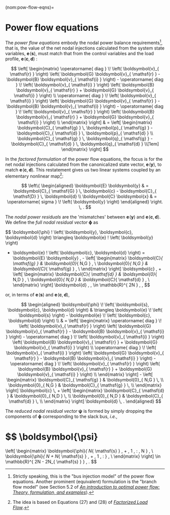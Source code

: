 (nom:pow-flow-eqns)=
# Power flow equations

The *power flow equations* embody the nodal power balance requirements[^about-bim],
that is,
the value of the net nodal injections calculated from the system state variables,
$\boldsymbol{e} \! \left( \boldsymbol{s} \right)$,
must match that from the control variables and the load profile,
$\boldsymbol{e} \! \left( \boldsymbol{c}, \boldsymbol{d} \right)$ :

$$
\left[ \begin{matrix}
    \operatorname{ diag } \! \left( \boldsymbol{v}_{ \mathsf{r} } \right)
    \left(
        \boldsymbol{G} \boldsymbol{v}_{ \mathsf{r} }
        -
        \boldsymbol{B} \boldsymbol{v}_{ \mathsf{i} }
    \right)
    -
    \operatorname{ diag } \! \left( \boldsymbol{v}_{ \mathsf{i} } \right)
    \left(
        \boldsymbol{B} \boldsymbol{v}_{ \mathsf{r} }
        +
        \boldsymbol{G} \boldsymbol{v}_{ \mathsf{i} }
    \right)
    \\
    \operatorname{ diag } \! \left( \boldsymbol{v}_{ \mathsf{i} } \right)
    \left(
        \boldsymbol{G} \boldsymbol{v}_{ \mathsf{r} }
        -
        \boldsymbol{B} \boldsymbol{v}_{ \mathsf{i} }
    \right)
    -
    \operatorname{ diag } \! \left( \boldsymbol{v}_{ \mathsf{r} } \right)
    \left(
        \boldsymbol{B} \boldsymbol{v}_{ \mathsf{r} }
        +
        \boldsymbol{G} \boldsymbol{v}_{ \mathsf{i} }
    \right)
    \\
\end{matrix} \right]
& =
\left[ \begin{matrix}
    \boldsymbol{C}_{ \mathsf{g} } \, \boldsymbol{p}_{ \mathsf{g} }
    -
    \boldsymbol{C}_{ \mathsf{d} } \, \boldsymbol{p}_{ \mathsf{d} }
    \\
    \boldsymbol{C}_{ \mathsf{g} } \, \boldsymbol{q}_{ \mathsf{g} }
    -
    \boldsymbol{C}_{ \mathsf{d} } \, \boldsymbol{q}_{ \mathsf{d} }
    \\[1em]
\end{matrix} \right]
$$

In the *factored formulation* of the power flow equations,
the focus is for the net nodal injections calculated from the canonicalized state vector,
$\boldsymbol{e} \! \left( \boldsymbol{y} \right)$,
to match
$\boldsymbol{e} \! \left( \boldsymbol{c}, \boldsymbol{d} \right)$.
This restatement gives us two linear systems coupled by an elementary nonlinear map[^about-fac-pfe]:

$$
\left\{ \begin{aligned}
    \boldsymbol{E} \boldsymbol{y}
    & =
    \boldsymbol{C}_{ \mathsf{G} } \, \boldsymbol{c} - \boldsymbol{C}_{ \mathsf{D} } \, \boldsymbol{d}
    \\
    \boldsymbol{C} \boldsymbol{x} & = \operatorname{ sigma } \! \left( \boldsymbol{y} \right)
\end{aligned} \right.
\, .
$$

[^about-bim]: Strictly speaking, this is the "bus injection model" of the power flow equations.
Another prominent (equivalent) formulation is the "branch flow model"
(see Section 5.2 of
[*An introduction to optimal power flow: Theory, formulation, and examples*](https://doi.org/10.1080/0740817X.2016.1189626)).

[^about-fac-pfe]: The idea is based on Equations (27) and (28) of
[*Factorized Load Flow*](https://doi.org/10.1109/TPWRS.2013.2265298).

The *nodal power residuals* are the 'mismatches' between
$\boldsymbol{e} \! \left( \boldsymbol{y} \right)$
and
$\boldsymbol{e} \! \left( \boldsymbol{c}, \boldsymbol{d} \right)$.
We define the *full nodal residual vector* $\boldsymbol{\phi}$ as

$$
\boldsymbol{\phi} \! \left( \boldsymbol{y}, \boldsymbol{c}, \boldsymbol{d} \right)
\triangleq
\boldsymbol{e} \! \left( \boldsymbol{y} \right)
- \boldsymbol{e} \! \left( \boldsymbol{c}, \boldsymbol{d} \right)
=
\boldsymbol{E} \boldsymbol{y}
\, -
\left[ \begin{matrix}
    \boldsymbol{C}_{ \mathsf{g} }
    &
    \boldsymbol{0}_{ N,G }          \, \\
    \boldsymbol{0}_{ N,G }
    &
    \boldsymbol{C}_{ \mathsf{g} }   \, \\
\end{matrix} \right]
\boldsymbol{c}
\, +
\left[ \begin{matrix}
    \boldsymbol{C}_{ \mathsf{d} }
    &
    \boldsymbol{0}_{ N,D }          \, \\
    \boldsymbol{0}_{ N,D }
    &
    \boldsymbol{C}_{ \mathsf{d} }   \, \\
\end{matrix} \right]
\boldsymbol{d}
\, \, \in \mathbb{R}^{ 2N }
\, ,
$$

or, in terms of
$\boldsymbol{e} \! \left( \boldsymbol{s} \right)$
and
$\boldsymbol{e} \! \left( \boldsymbol{c}, \boldsymbol{d} \right)$,

$$
\begin{aligned}
    \boldsymbol{\phi} \! \left( \boldsymbol{s}, \boldsymbol{c}, \boldsymbol{d} \right)
    & \triangleq
    \boldsymbol{e} \! \left( \boldsymbol{s} \right)
    - \boldsymbol{e} \! \left( \boldsymbol{c}, \boldsymbol{d} \right)
    \\
    & =
    \left[ \begin{matrix}
        \operatorname{ diag } \! \left( \boldsymbol{v}_{ \mathsf{r} } \right)
        \left(
            \boldsymbol{G} \boldsymbol{v}_{ \mathsf{r} }
            -
            \boldsymbol{B} \boldsymbol{v}_{ \mathsf{i} }
        \right)
        -
        \operatorname{ diag } \! \left( \boldsymbol{v}_{ \mathsf{i} } \right)
        \left(
            \boldsymbol{B} \boldsymbol{v}_{ \mathsf{r} }
            +
            \boldsymbol{G} \boldsymbol{v}_{ \mathsf{i} }
        \right)
        \\
        \operatorname{ diag } \! \left( \boldsymbol{v}_{ \mathsf{i} } \right)
        \left(
            \boldsymbol{G} \boldsymbol{v}_{ \mathsf{r} }
            -
            \boldsymbol{B} \boldsymbol{v}_{ \mathsf{i} }
        \right)
        -
        \operatorname{ diag } \! \left( \boldsymbol{v}_{ \mathsf{r} } \right)
        \left(
            \boldsymbol{B} \boldsymbol{v}_{ \mathsf{r} }
            +
            \boldsymbol{G} \boldsymbol{v}_{ \mathsf{i} }
        \right)
        \\
    \end{matrix} \right]
    -
    \left[ \begin{matrix}
        \boldsymbol{C}_{ \mathsf{g} }
        &
        \boldsymbol{0}_{ N,G }          \, \\
        \boldsymbol{0}_{ N,G }
        &
        \boldsymbol{C}_{ \mathsf{g} }   \, \\
    \end{matrix} \right]
    \boldsymbol{c}
    \, +
    \left[ \begin{matrix}
        \boldsymbol{C}_{ \mathsf{d} }
        &
        \boldsymbol{0}_{ N,D }          \, \\
        \boldsymbol{0}_{ N,D }
        &
        \boldsymbol{C}_{ \mathsf{d} }   \, \\
    \end{matrix} \right]
    \boldsymbol{d}
    \, .
\end{aligned}
$$

The *reduced nodal residual vector* $\boldsymbol{\psi}$ is formed by simply dropping the components of
$\boldsymbol{\phi}$ corresponding to the slack bus, *i.e.*,

$$
\boldsymbol{\psi}
=
\left[ \begin{matrix}
    \boldsymbol{\phi}_{ N_{ \mathsf{s} } \, + \, 1 \, : \, N }    \, \\
    \boldsymbol{\phi}_{ N + N_{ \mathsf{s} } \, + \, 1 \, : }     \, \\
\end{matrix} \right]
\in \mathbb{R}^{ 2N - 2N_{ \mathsf{s} } }
\, .
$$
